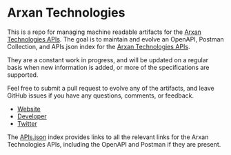 # Arxan TechnologiesThis is a repo for managing machine readable artifacts for the [Arxan Technologies APIs](https://www.arxan.com/). The goal is to maintain and evolve an OpenAPI, Postman Collection, and APIs.json index for the [Arxan Technologies APIs](https://www.arxan.com/).They are a constant work in progress, and will be updated on a regular basis when new information is added, or more of the specifications are supported.Feel free to submit a pull request to evolve any of the artifacts, and leave GitHub issues if you have any questions, comments, or feedback.- [Website](https://www.arxan.com/)- [Developer](https://www.arxan.com/)- [Twitter](https://twitter.com/Arxan)The [APIs.json](https://github.com/api-evangelist/arxan-technologies/blob/master/apis.json) index provides links to all the relevant links for the Arxan Technologies APIs, including the OpenAPI and Postman if they are present.